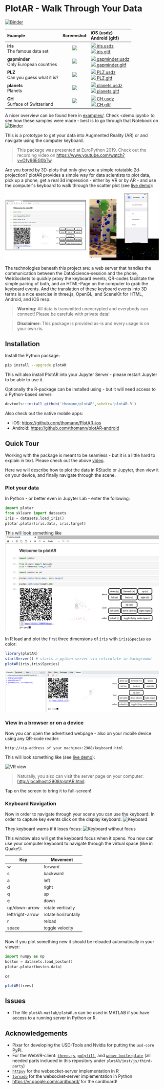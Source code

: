 # PlotAR - Walk Through Your Data

[![Binder](https://mybinder.org/badge_logo.svg)](https://mybinder.org/v2/gh/thomann/plotAR/binder)

| Example | Screenshot | iOS (usdz) <br> Android (gltf)|
| :---         |     :---:        |     :---      |
| **iris**<br>The famous data set | <img src="https://thomann.github.io/plotAR/examples/iris.png" width=100> | <a rel="ar" href="https://thomann.github.io/plotAR/examples/iris.usdz"><img width="15" src="https://upload.wikimedia.org/wikipedia/commons/f/fa/Apple_logo_black.svg"> iris.usdz</a><br><a href="intent://arvr.google.com/scene-viewer/1.0?file=https://thomann.github.io/plotAR/examples/iris.gltf?mode=ar_preferred#Intent;scheme=https;package=com.google.android.googlequicksearchbox;action=android.intent.action.VIEW;S.browser_fallback_url=https://thomann.github.io/plotAR/;end;"><img width="15" src="https://upload.wikimedia.org/wikipedia/commons/e/e0/Android_robot_%282014-2019%29.svg"> iris.gltf</a>   |
| **gapminder**<br>Only European countries | <img src="https://thomann.github.io/plotAR/examples/gapminder.png" width=100> | <a rel="ar" href="https://thomann.github.io/plotAR/examples/gapminder.usdz"><img width="15" src="https://upload.wikimedia.org/wikipedia/commons/f/fa/Apple_logo_black.svg"> gapminder.usdz</a><br><a href="intent://arvr.google.com/scene-viewer/1.0?file=https://thomann.github.io/plotAR/examples/gapminder.gltf?mode=ar_preferred#Intent;scheme=https;package=com.google.android.googlequicksearchbox;action=android.intent.action.VIEW;S.browser_fallback_url=https://thomann.github.io/plotAR/;end;"><img width="15" src="https://upload.wikimedia.org/wikipedia/commons/e/e0/Android_robot_%282014-2019%29.svg"> gapminder.gltf</a>   |
| **PLZ**<br>Can you guess what it is? | <img src="https://thomann.github.io/plotAR/examples/PLZ.png" width=100> | <a rel="ar" href="https://thomann.github.io/plotAR/examples/PLZ.usdz"><img width="15" src="https://upload.wikimedia.org/wikipedia/commons/f/fa/Apple_logo_black.svg"> PLZ.usdz</a><br><a href="intent://arvr.google.com/scene-viewer/1.0?file=https://thomann.github.io/plotAR/examples/PLZ.gltf?mode=ar_preferred#Intent;scheme=https;package=com.google.android.googlequicksearchbox;action=android.intent.action.VIEW;S.browser_fallback_url=https://thomann.github.io/plotAR/;end;"><img width="15" src="https://upload.wikimedia.org/wikipedia/commons/e/e0/Android_robot_%282014-2019%29.svg"> PLZ.gltf</a>   |
| **planets**<br>Planets | <img src="https://thomann.github.io/plotAR/examples/planets.png" width=100> | <a rel="ar" href="https://thomann.github.io/plotAR/examples/planets.usdz"><img width="15" src="https://upload.wikimedia.org/wikipedia/commons/f/fa/Apple_logo_black.svg"> planets.usdz</a><br><a href="intent://arvr.google.com/scene-viewer/1.0?file=https://thomann.github.io/plotAR/examples/planets.gltf?mode=ar_preferred#Intent;scheme=https;package=com.google.android.googlequicksearchbox;action=android.intent.action.VIEW;S.browser_fallback_url=https://thomann.github.io/plotAR/;end;"><img width="15" src="https://upload.wikimedia.org/wikipedia/commons/e/e0/Android_robot_%282014-2019%29.svg"> planets.gltf</a>   |
| **CH**<br>Surface of Switzerland | <img src="https://thomann.github.io/plotAR/examples/CH.png" width=100> | <a rel="ar" href="https://thomann.github.io/plotAR/examples/CH.usdz"><img width="15" src="https://upload.wikimedia.org/wikipedia/commons/f/fa/Apple_logo_black.svg"> CH.usdz</a><br><a href="intent://arvr.google.com/scene-viewer/1.0?file=https://thomann.github.io/plotAR/examples/CH.gltf?mode=ar_preferred#Intent;scheme=https;package=com.google.android.googlequicksearchbox;action=android.intent.action.VIEW;S.browser_fallback_url=https://thomann.github.io/plotAR/;end;"><img width="15" src="https://upload.wikimedia.org/wikipedia/commons/e/e0/Android_robot_%282014-2019%29.svg"> CH.gltf</a>   |

A nicer overview can be found here in [examples/](https://thomann.github.io/plotAR/examples).
Check <demo.ipynb> to see how these samples were made - best is to go through that Notebook on [![Binder](https://mybinder.org/badge_logo.svg)](https://mybinder.org/v2/gh/thomann/plotAR/binder)

This is a prototype to get your data into Augmented Reality (AR) or and navigate using the computer keyboard.

> This package was presented at EuroPython 2019.
> Check out the recording video on <https://www.youtube.com/watch?v=O1y96EG0bTw>.

Are you bored by 3D-plots that only give you a simple rotatable 2d-projection? plotAR provides a simple way for data scientists to plot data, pick up a phone, get a real 3d impression - either by VR or by AR - and use the computer's keyboard to walk through the scatter plot (see [live demo](https://thomann.github.io/plotAR/plotAR-R/inst/)):

![Overview](images/overview.png?raw=true "Overview")

The technologies beneath this project are: a web server that handles the communication between the DataScience-session and the phone, WebSockets to quickly proxy the keyboard events, QR-codes facilitate the simple pairing of both, and an HTML-Page on the computer to grab the keyboard events. And the translation of these keyboard events into 3D terms is a nice exercise in three.js, OpenGL, and SceneKit for HTML, Android, and iOS resp.

> **Warning:** All data is transmitted unencrypted and everybody can connect! Please be carefule with private data!

> **Disclaimer:** This package is provided as-is and every usage is on your own ris.

## Installation

Install the Python package:
```bash
pip install --upgrade plotAR
```
This will also install PlotAR into your Jupyter Server - please restart Jupyter to be able to use it.

Optionally the R-package can be installed using - but it will need access to a Python-based server:
```r
devtools::install_github('thomann/plotAR',subdir='plotAR-R')
```

Also check out the native mobile apps:
- iOS: <https://github.com/thomann/PlotAR-ios>
- Android: <https://github.com/thomann/plotAR-android>


## Quick Tour

Working with the package is meant to be seamless - but it is a little hard to explain in text. Please check out the above [video](https://www.youtube.com/watch?v=O1y96EG0bTw).

Here we will describe how to plot the data in RStudio or Jupyter, then view it on your device, and finally navigate through the scene.

### Plot your data

In Python - or better even in Jupyter Lab - enter the following:

```python
import plotar
from sklearn import datasets
iris = datasets.load_iris()
plotar.plotar(iris.data, iris.target)
```
This will look something like
![Jupter](images/screen-jupyter.png?raw=true "Jupter Screen")

In R load and plot the first three dimensions of `iris` with `iris$Species` as color:
```r
library(plotAR)
startServer() # starts a python server via reticulate in background
plotAR(iris,iris$Species)
```
![RStudio](images/screen-rstudio.png?raw=true "Rstudio Screen")

### View in a browser or on a device

Now you can open the advertised webpage - also on your mobile device using any QR-code reader:
```
http://<ip-address of your machine>:2908/keyboard.html
```
This will look something like (see [live demo](https://thomann.github.io/plotAR/plotAR/overview/)):

![VR view](images/screen-vr.png?raw=true "VR view")

> Naturally, you also can visit the server page on your computer: <http://localhost:2908/plotAR.html>.

Tap on the screen to bring it to full-screen!

### Keyboard Navigation

Now in order to navigate through your scene you can use the keyboard. In order to capture key events click on the display keyboard:
![Keyboard](images/screen-keyboard.png?raw=true)

They keyboard warns if it loses focus:
![Keyboard without focus](images/screen-keyboard-nofocus.png?raw=true)

This window also will get the keyboard focus when it opens. You now can use your computer keyboard to navigate through the virtual space (like in Quake!):

|  Key              |  Movement             |
|-------------------|-----------------------|
|   w               |  forward              |
|   s               | backward              |
|   a               |    left               |
|   d               |   right               |
|   q               |     up                |
|   e               |   down                |
|  up/down-arrow    |  rotate vertically    |
|  left/right-arrow |  rotate horizontally  |
|   r               |  reload               |
|  space            |  toggle velocity      |

### 

Now if you plot something new it should be reloaded automatically in your viewer:
```python
import numpy as np
boston = datasets.load_boston()
plotar.plotar(boston.data)
```
or
```r
plotAR(trees)
```

## Issues

* The file `plotAR-matlab/plotAR.m` can be used in MATLAB if you have access to a running server in Python or R.

## Acknowledgements

* Pixar for developing the USD-Tools and Nvidia for putting the `usd-core` PyPI.
* For the WebVR-client: [`three.js`](http://threejs.org),
  [`polyfill`](https://github.com/googlevr/webvr-polyfill), and
  [`webvr-boilerplate`](https://github.com/borismus/webvr-boilerplate)
  (all needed parts included in this repository under `plotAR/inst/js/third-party`)
* [`httpuv`](https://github.com/rstudio/httpuv) for the websocket-server implementation in R
* [`tornado`](https://www.tornadoweb.org/) for the websocket-server implementation in Python
* <https://vr.google.com/cardboard/> for the cardboard!
